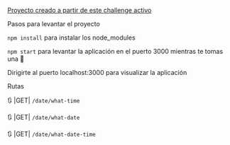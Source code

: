 [Proyecto creado a partir de este challenge activo](https://www.notion.so/Micro-challenge-Express-7e1fe0a1f7224bd69cb8572c7c4bab7a)

Pasos para levantar el proyecto

`npm install` para instalar los node_modules

`npm start` para levantar la aplicación en el puerto 3000 mientras te tomas una 🍻

Dirigirte al puerto localhost:3000 para visualizar la aplicación 

Rutas

🔃 |GET| `/date/what-time`

🔃 |GET| `/date/what-date`

🔃 |GET| `/date/what-date-time` 
